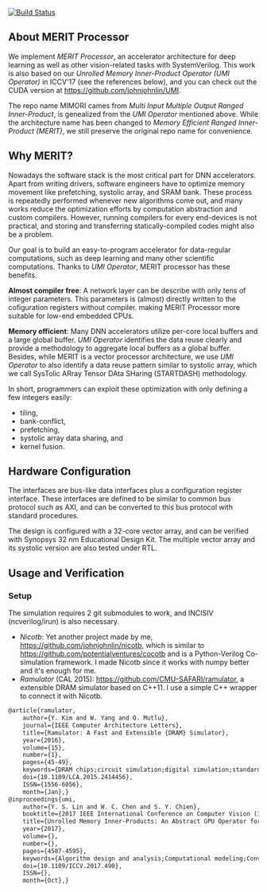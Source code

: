 [![Build Status](https://travis-ci.com/johnjohnlin/MIMORI.svg?branch=master)](https://travis-ci.com/johnjohnlin/MIMORI.svg?branch=master)

## About MERIT Processor
We implement *MERIT Processor*,
an accelerator architecture for deep learning as well as other vision-related tasks with SystemVerilog.
This work is also based on our *Unrolled Memory Inner-Product Operator (UMI Operator)* in ICCV'17 (see the references below),
and you can check out the CUDA version at https://github.com/johnjohnlin/UMI.

The repo name MIMORI cames from *Multi Input Multiple Output Ranged Inner-Product*,
is genealized from the *UMI Operator* mentioned above.
While the architecture name has been changed to *Memory Efficient Ranged Inner-Product (MERIT)*,
we still preserve the original repo name for convenience.

## Why MERIT?
Nowadays the software stack is the most critical part for DNN accelerators.
Apart from writing drivers,
software engineers have to optimize memory movement like prefetching, systolic array, and SRAM bank.
These process is repeatedly performed whenever new algorithms come out,
and many works reduce the optimization efforts by computation abstraction and custom compilers.
However, running compilers for every end-devices is not practical,
and storing and transferring statically-compiled codes might also be a problem.

Our goal is to build an easy-to-program accelerator for data-regular computations,
such as deep learning and many other scientific computations.
Thanks to *UMI Operator*, MERIT processor has these benefits.

**Almost compiler free**:
A network layer can be describe with only tens of integer parameters.
This parameters is (almost) directly written to the cofiguration registers without compiler.
making MERIT Processor more suitable for low-end embedded CPUs.

**Memory efficient**:
Many DNN accelerators utilize per-core local buffers and a large global buffer.
*UMI Operator* identifies the data reuse clearly and provide a methodology to aggregate local buffers as a global buffer.
Besides, while MERIT is a vector processor architecture,
we use *UMI Operator* to also identify a data reuse pattern similar to systolic array,
which we call SysTolic ARray Tensor DAta SHaring (STARTDASH) methodology.

In short, programmers can exploit these optimization with only defining a few integers easily:
* tiling,
* bank-conflict,
* prefetching,
* systolic array data sharing, and
* kernel fusion.

## Hardware Configuration

The interfaces are bus-like data interfaces plus a configuration register interface.
These interfaces are defined to be similar to common bus protocol such as AXI,
and can be converted to this bus protocol with standard procedures.

The design is configured with a 32-core vector array, and can be verified with Synopsys 32 nm Educational Design Kit.
The multiple vector array and its systolic version are also tested under RTL.

## Usage and Verification
### Setup
The simulation requires 2 git submodules to work, and INCISIV (ncverilog/irun) is also necessary.

* *Nicotb*: Yet another project made by me, https://github.com/johnjohnlin/nicotb, which is similar to https://github.com/potentialventures/cocotb and is a Python-Verilog Co-simulation framework.
  I made Nicotb since it works with numpy better and it's enough for me.
* *Ramulator* (CAL 2015): https://github.com/CMU-SAFARI/ramulator, a extensible DRAM simulator based on C++11. I use a simple C++ wrapper to connect it with Nicotb.


```latex
@article{ramulator,
    author={Y. Kim and W. Yang and O. Mutlu},
    journal={IEEE Computer Architecture Letters},
    title={Ramulator: A Fast and Extensible {DRAM} Simulator},
    year={2016},
    volume={15},
    number={1},
    pages={45-49},
    keywords={DRAM chips;circuit simulation;digital simulation;standards;DRAM simulator;DRAM standard;Ramulator;software tool;Hardware design languages;Nonvolatile memory;Proposals;Random access memory;Runtime;Standards;Timing;DRAM;Main memory;performance evaluation, experimental methods, emerging technologies, memory systems, memory scaling;simulation},
    doi={10.1109/LCA.2015.2414456},
    ISSN={1556-6056},
    month={Jan},}
@inproceedings{umi,
    author={Y. S. Lin and W. C. Chen and S. Y. Chien},
    booktitle={2017 IEEE International Conference on Computer Vision (ICCV)},
    title={Unrolled Memory Inner-Products: An Abstract GPU Operator for Efficient Vision-Related Computations},
    year={2017},
    volume={},
    number={},
    pages={4587-4595},
    keywords={Algorithm design and analysis;Computational modeling;Convolution;Graphics processing units;Kernel;Matrix converters;Tensile stress},
    doi={10.1109/ICCV.2017.490},
    ISSN={},
    month={Oct},}
```
